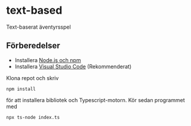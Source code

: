 # text-based

Text-baserat äventyrsspel

## Förberedelser

* Installera [Node.js och npm](https://docs.npmjs.com/downloading-and-installing-node-js-and-npm)
* Installera [Visual Studio Code](https://code.visualstudio.com/) (Rekommenderat)

Klona repot och skriv

```
npm install
```

för att installera bibliotek och Typescript-motorn. Kör sedan programmet med

```
npx ts-node index.ts
```